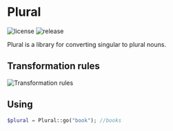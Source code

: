 # Plural
![license](https://img.shields.io/github/license/oleg-shumilin/plural) ![release](https://img.shields.io/github/v/release/oleg-shumilin/plural)

Plural is a library for converting singular to plural nouns.

## Transformation rules

![Transformation rules](https://crownenglishclub.ru/wp-content/uploads/2019/05/Mnozhestvennoe_chislo_suschestvitelnyh_v_angliyskom_yazyke_obrazovanie_i_primery_1.jpg)

## Using
```php
$plural = Plural::go("book"); //books
```
